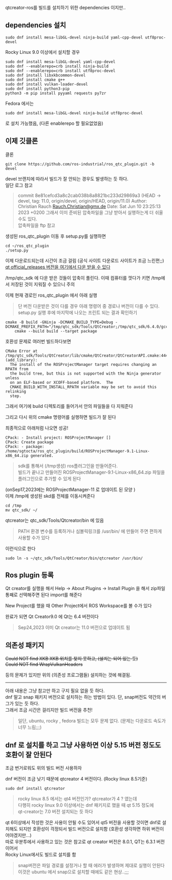 qtcreator-ros를 빌드를 설치하기 위한 dependencies 이지만..

## dependencies 설치
```
sudo dnf install mesa-libGL-devel ninja-build yaml-cpp-devel utf8proc-devel 
```

Rocky Linux 9.0 이상에서 설치할 경우

```
sudo dnf install mesa-libGL-devel yaml-cpp-devel
sudo dnf --enablerepo=crb install ninja-build
sudo dnf --enablerepo=crb install utf8proc-devel
sudo dnf install libxkbcommon-devel
sudo dnf install cmake g++
sudo dnf install vulkan-loader-devel
sudo dnf install python3-pip
python3 -m pip install pyyaml requests py7zr
```

Fedora 에서는 
```
sudo dnf install mesa-libGL-devel ninja-build utf8proc-devel
```
로 설치 가능했음, (다른 enablerepo 할 필요없었음)

## 이제 깃클론   
클론
```
git clone https://github.com/ros-industrial/ros_qtc_plugin.git -b devel
```

devel 브랜치에 따라서 빌드가 잘 안되는 경우도 발생하는 듯 하다.  
일단 로그 참고   
> commit 8e81cefcd3a8c2cab038b8a8821bc233d29869a3 (HEAD -> devel, tag: 11.0, origin/devel, origin/HEAD, origin/11.0)
Author: Christian Rauch <Rauch.Christian@gmx.de>
Date:   Sat Jun 10 23:25:13 2023 +0200
그래서 이미 준비된 압축파일을 그냥 받아서 실행하는게 더 쉬울 수도 있다.  
압축파일을 ftp 참고  


생성된 ros_qtc_plugin 이동 후 setup.py를 실행하면  
```
cd ~/ros_qtc_plugin
./setup.py
```

이제 다운로드되는데 시간이 조금 걸림  (공식 사이트 다운로드 사이트가 조금 느린편;;)   
[qt official_releases 버전을 여기에서 다운 받을 수 있다](https://download.qt.io/official_releases/qtcreator/11.0/11.0.0/installer_source/)   

/tmp/qtc_sdk 에 다운 받은 것들이 압축이 풀린다. 이때 컴퓨터를 껏다가 키면 /tmp에서 저장된 것이 지워질 수 있으니 주의  

이제 현재 경로인 ros_qtc_plugin 에서 아래 실행   
> 단 버전 다운받은 것이 다를 경우 아래 명령어 중 경로나 버전이 다를 수 있다.  
setup.py 실행 후에 마지막에 나오는 프린트 되는 결과 확인하기   
```
cmake -B build -GNinja -DCMAKE_BUILD_TYPE=Debug -DCMAKE_PREFIX_PATH="/tmp/qtc_sdk/Tools/QtCreator;/tmp/qtc_sdk/6.4.0/gcc_64"
	cmake --build build --target package
```

호환성 문제로 여러번 빌드하다보면 
```
CMake Error at /tmp/qtc_sdk/Tools/QtCreator/lib/cmake/QtCreator/QtCreatorAPI.cmake:444 (add_library):
  The install of the ROSProjectManager target requires changing an RPATH from
  the build tree, but this is not supported with the Ninja generator unless
  on an ELF-based or XCOFF-based platform.  The
  CMAKE_BUILD_WITH_INSTALL_RPATH variable may be set to avoid this relinking
  step.
```

그래서 여기에 build 디렉토리를 들어가서 안의 파일들을 다 지워준다  

그리고 다시 위의 cmake 명령어를 실행하면 빌드가 잘 된다  

최종적으로 아래처럼 나오면 성공!
```
CPack: - Install project: ROSProjectManager []
CPack: Create package
CPack: - package: /home/sgtocta/ros_qtc_plugin/build/ROSProjectManager-9.1-Linux-x86_64.zip generated.
```

> sdk를 통해서 (/tmp생성) ros플러그인을 만들어준다.   
빌드가 끝나고 만들어진 ROSProjectManager-9.1-Linux-x86_64.zip 파일을 플러그인으로 추가할 수 있게 된다    

(onSep17,2023에는 ROSProjectManager-11 로 업데이트 된 모양 )  
이제 /tmp에 생성된 skd를 전체를 이동시켜준다  

```
cd /tmp
mv qtc_sdk/ ~/
```

qtcreator는 qtc_sdk/Tools/Qtcreator/bin 에 있음

> PATH 환경 변수를 등록하거나 심볼릭링크를 /usr/bin/ 에 만들어 주면 편하게 사용할 수가 있다

이런식으로 한다 
```
sudo ln -s ~/qtc_sdk/Tools/QtCreator/bin/qtcreator /usr/bin/
```

## Ros plugin 등록
Qt creator를 실행을 해서  Help -> About Plugins -> Install Plugin 을 해서 zip파일 통째로 선택해주면 된다 import를 해준다  

New Project를 했을 때 Other Project에서 ROS Workspace를 볼 수가 있다 

완료가 되면 Qt Creator9.0 에 Qt는 6.4 버전이다  

> Sep24,2023 이미 Qt creator는 11.0 버전으로 업데이트 됨   


## 의존성 패키지 
~~Could NOT find XKB  XKB 위치를 찾지 못하고, (설치는 되어 있는 듯)~~     
~~Could NOT find WrapVulkanHeaders~~

등의 문제가 있지만 위의 (의존성 프로그램들) 설치하는 것에 해결됨.    


___

아래 내용은 그냥 참고만 하고 구지 필요 없을 듯 하다.   
dnf 말고 snap 패키지 버전으로 설치하는 하는 방법이 있다.  단, snap버전도 약간의 버그가 있는 듯 하다.  
그래서 조금 시간은 걸리지만 빌드 버전을 추천!

> 일단, ubuntu, rocky , fedora 빌드는 모두 문제 없다. (문제는 다운로드 속도가 너무 느림;;;)    


## dnf 로 설치를 하고 그냥 사용하면 이상 5.15 버전 정도도 호환이 잘 안된다 
조금 번거로워도 위의 빌드 버전 사용하자   

dnf 버전이 조금 낮기 때문에 qtcreator 4 버전이다. (Rocky linux 8.5기준)

```
sudo dnf install qtcreator
```

> rocky linux 8.5 에서는 qt4 버전인가? qtcreator가 4 ? 였는데  
다행히 rocky linux 9.0 이상에서는 dnf 패키지로 했을 때 qt 5.15 정도에  
qt-creator는 7.0 버전 설치되는 듯 하다  
 
 qt 6이상에서 작성한 것은 사용이 안될 수도 있어서 qt5 버전을 사용할 것이면 
 dnf로 설치해도 되지만 호환성이 걱정되서 빌드 버전으로 설치함 (호환성 생각하면 하위 버전이어야겠지만...)   
 따로 우분투에서 사용하고 있는 것은 참고로 qt creator 버전은 8.0.1, QT는 6.3.1 버전이어서   
 Rocky Linux에서도 빌드로 설치를 함
 
> snap버전은 파일 경로를 설정거나 할 때 에러가 발생하며 제대로 실행이 안된다  
> 이것은 ubuntu 에서 snap으로 설치할 때에도 같은 현상..;;;





